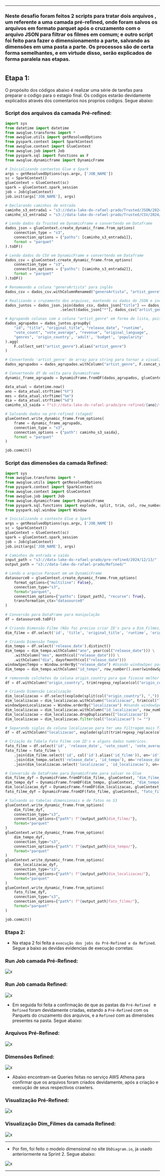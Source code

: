 

---
### Neste desafio foram feitos 2 scripts para tratar dois arquivos , um referente a uma camada pré-refined, onde foram salvos os arquivos em formato parquet após o cruzamento com o arquivo JSON para filtrar os filmes em comum; e outro script foi feito para fazer o dimensionamento a parte, salvando as dimensões em uma pasta a parte. Os processos são de certa forma semelhantes, e em virtude disso, serão explicados de forma paralela nas etapas.

#

## Etapa 1:

O propósito dos códigos abaixo é realizar uma série de tarefas para preparar o codigo para o estagio final. Os codigos estarão devidamente explicados através dos comentarios nos proprios codigos. Segue abaixo:

### Script dos arquivos da camada Pré-refined:

```python 
import sys
from datetime import datetime
from awsglue.transforms import *
from awsglue.utils import getResolvedOptions
from pyspark.context import SparkContext
from awsglue.context import GlueContext
from awsglue.job import Job
from pyspark.sql import functions as F
from awsglue.dynamicframe import DynamicFrame

# Inicializando contextos Glue e Spark
args = getResolvedOptions(sys.argv, ['JOB_NAME'])
sc = SparkContext()
glueContext = GlueContext(sc)
spark = glueContext.spark_session
job = Job(glueContext)
job.init(args['JOB_NAME'], args)

# Declarando caminhos de entrada
caminho_s3_entrada1 = "s3://data-lake-do-rafael-prado/Trusted/JSON/2024/12/13/"
caminho_s3_entrada2 = "s3://data-lake-do-rafael-prado/Trusted/CSV/2024/12/12/"

# Lendo dados da Trusted em DynamicFrame e convertendo em Dataframe
dados_json = glueContext.create_dynamic_frame.from_options(
    connection_type = "s3",
    connection_options = {"paths": [caminho_s3_entrada1]},
    format = "parquet"
).toDF()

# Lendo dados do CSV em DynamicFrame e convertendo em Dataframe
dados_csv = glueContext.create_dynamic_frame.from_options(
    connection_type = "s3",
    connection_options = {"paths": [caminho_s3_entrada2]},
    format = "parquet"
).toDF()

# Renomeando a coluna "generoArtista" para inglês
dados_csv = dados_csv.withColumnRenamed("generoArtista", "artist_genre")

# Realizando o cruzamento dos arquivos, mantendo os dados do JSON e incluindo algumas colunas do CSV
dados_juntos = dados_json.join(dados_csv, dados_json["title"] == dados_csv["tituloPincipal"], "inner") \
                         .select(dados_json["*"], dados_csv["artist_genre"])

# Agrupando colunas com a coluna "artist_genre" em forma de lista, pois havia um ID's repetidos para os mesmos filmes, caso houvessem Ator e Atriz.
dados_agrupados = dados_juntos.groupBy(
    "id", "title", "original_title", "release_date", "runtime",
    "vote_count", "vote_average", "revenue", "original_language",
    "genres", 'origin_country', 'adult', 'budget', 'popularity'
).agg(
    F.collect_set("artist_genre").alias("artist_genre")
)

# Convertendo 'artist_genre' de array para string para tornar a visualização mais flexível
dados_agrupados = dados_agrupados.withColumn("artist_genre", F.concat_ws(", ", F.col("artist_genre")))

# Convertendo df de volta para DynamicFrame
dynamic_frame_agrupado = DynamicFrame.fromDF(dados_agrupados, glueContext, "dynamic_frame_agrupado")

data_atual = datetime.now()
ano = data_atual.strftime("%Y")
mes = data_atual.strftime("%m")
dia = data_atual.strftime("%d")
caminho_s3_saida = f"s3://data-lake-do-rafael-prado/pre-refined/{ano}/{mes}/{dia}/"

# Salvando dados na pré-refined (staged)
glueContext.write_dynamic_frame.from_options(
    frame = dynamic_frame_agrupado,
    connection_type = "s3",
    connection_options = {"path": caminho_s3_saida},
    format = "parquet"
)

job.commit()
```

### Script das dimensões da camada Refined:

```python
import sys
from awsglue.transforms import *
from awsglue.utils import getResolvedOptions
from pyspark.context import SparkContext
from awsglue.context import GlueContext
from awsglue.job import Job
from awsglue.dynamicframe import DynamicFrame
from pyspark.sql.functions import explode, split, trim, col, row_number, year, month, dayofmonth, regexp_replace
from pyspark.sql.window import Window

# Inicializando o contexto Glue e Spark
args = getResolvedOptions(sys.argv, ['JOB_NAME'])
sc = SparkContext()
glueContext = GlueContext(sc)
spark = glueContext.spark_session
job = Job(glueContext)
job.init(args['JOB_NAME'], args)

# Caminhos de entrada e saída
input_path = "s3://data-lake-do-rafael-prado/pre-refined/2024/12/13/"
output_path = "s3://data-lake-do-rafael-prado/Refined/"

# Lendo o arquivo Parquet em um DynamicFrame
datasource0 = glueContext.create_dynamic_frame.from_options(
    format_options={"multiline": False},
    connection_type="s3",
    format="parquet",
    connection_options={"paths": [input_path], "recurse": True},
    transformation_ctx="datasource0"
)
 
# Conversão para DataFrame para manipulação
df = datasource0.toDF()

# Criando Dimensão Filme (Não foi preciso criar ID's para a Dim_Filmes, pois os filmes ja haviam ID proprio, que foram aproveitados.)
dim_filme = df.select('id', 'title', 'original_title', 'runtime', 'original_language', 'adult', 'revenue', 'budget')

# Criando Dimensão Tempo
dim_tempo = df.select('release_date').distinct()
dim_tempo = dim_tempo.withColumn("ano", year(col("release_date"))) \
    .withColumn("mes", month(col("release_date"))) \
    .withColumn("dia", dayofmonth(col("release_date")))
windowSpecTempo = Window.orderBy("release_date") #Usando windowSpec para criar ID's da Dim_Tempo
dim_tempo = dim_tempo.withColumn("id_tempo", row_number().over(windowSpecTempo))

# removendo colchetes da coluna origin_country para que ficasse melhor de visualizar.
df = df.withColumn("origin_country", trim(regexp_replace(col("origin_country"), "\\[|\\]", "")))

# Criando Dimensão Localização
dim_localizacao = df.select(explode(split(col("origin_country"), ",")).alias("localizacao")).distinct()
dim_localizacao = dim_localizacao.withColumn("localizacao", trim(col("localizacao")))
windowSpecLocalizacao = Window.orderBy("localizacao") #Usando windowSpec para criar ID's da Dim_Localizacao
dim_localizacao = dim_localizacao.withColumn("id_localizacao", row_number().over(windowSpecLocalizacao))
dim_localizacao = dim_localizacao.dropDuplicates(["localizacao"])
dim_localizacao = dim_localizacao.filter(col("localizacao") != "")

# Separando siglas da coluna localizacao para ter uma filtragem mais flexivel no AWS QuickSight.
df = df.withColumn("localizacao", explode(split(trim(regexp_replace(col("origin_country"), "\\[|\\]", "")), ",")))

# Criação da Tabela Fato Filme com ID's e alguns dados numéricos.
fato_filme = df.select('id', 'release_date', 'vote_count', 'vote_average', 'popularity', 'localizacao')
fato_filme = fato_filme \
    .join(dim_filme.select('id', col('id').alias('id_filme')), on='id') \
    .join(dim_tempo.select('release_date', 'id_tempo'), on='release_date', how='left') \
    .join(dim_localizacao.select('localizacao', 'id_localizacao'), on='localizacao', how='left')

# Conversão de DataFrame para DynamicFrame para salvar no Glue
dim_filme_dyf = DynamicFrame.fromDF(dim_filme, glueContext, "dim_filme_dyf")
dim_tempo_dyf = DynamicFrame.fromDF(dim_tempo, glueContext, "dim_tempo_dyf")
dim_localizacao_dyf = DynamicFrame.fromDF(dim_localizacao, glueContext, "dim_localizacao_dyf")
fato_filme_dyf = DynamicFrame.fromDF(fato_filme, glueContext, "fato_filme_dyf")

# Salvando as tabelas dimensionais e de fatos no S3
glueContext.write_dynamic_frame.from_options(
    dim_filme_dyf, 
    connection_type="s3", 
    connection_options={"path": f"{output_path}dim_filme/"}, 
    format="parquet"
)
glueContext.write_dynamic_frame.from_options(
    dim_tempo_dyf, 
    connection_type="s3", 
    connection_options={"path": f"{output_path}dim_tempo/"}, 
    format="parquet"
)
glueContext.write_dynamic_frame.from_options(
    dim_localizacao_dyf, 
    connection_type="s3", 
    connection_options={"path": f"{output_path}dim_localizacao/"}, 
    format="parquet"
)
glueContext.write_dynamic_frame.from_options(
    fato_filme_dyf, 
    connection_type="s3", 
    connection_options={"path": f"{output_path}fato_filme/"}, 
    format="parquet"
)

job.commit()

```

### Etapa 2:

- Na etapa 2 foi feita a ``execução dos jobs da Pré-Refined e da Refined``. Segue a baixo as devidas evidencias de execução corretas:

### Run Job camada Pré-Refined:

![x](./..//evidencias/pre-refined-staged/03_job_run.png)

### Run Job camada Refined:

![x](./..//evidencias/refined/03_job_run.png)

- Em seguida foi feita a confirmação de que as pastas da ``Pré-Refined `` e `` Refined`` foram devidamente criadas, estando a ``Pré-Refined`` com os Parquets do cruzamento dos arquivos, e a ``Refined`` com as dimensões presentes na pasta. Segue abaixo:

### Arquivos Pré-Refined:

![x](./..//evidencias/pre-refined-staged/04_arquivos_salvos_bucket.png)

### Dimensões Refined:

![x](./..//evidencias/refined/04_dimensoes_buckets.png)

- Abaixo encontram-se Queries feitas no serviço AWS Athena para confirmar que os arquivos foram criados devidamente, após a criação e execução de seus respectivos crawlers.

### Visualização Pré-Refined:

![x](./..//evidencias/pre-refined-staged/05_visualizacao_pre_refned_athena.png)


### Visualização Dim_Filmes da camada Refined:

![x](./..//evidencias/refined/05_visualizacao_athena_dim_filmes.png)

--- 

- Por fim, foi feito o modelo dimensional no site ``DbDiagram.io``, ja usado anteriormente na Sprint 2. Segue abaixo:

![x](./..//Desafio/entregaveis/modelo_dimensional/dimensionamento_sprint_9.png)

--- 

